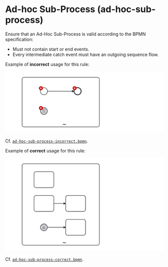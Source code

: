 # Ad-hoc Sub-Process (ad-hoc-sub-process)

Ensure that an Ad-Hoc Sub-Process is valid according to the BPMN specification:

- Must not contain start or end events.
- Every intermediate catch event must have an outgoing sequence flow.


Example of __incorrect__ usage for this rule:

![Incorrect usage example](./examples/ad-hoc-sub-process-incorrect.png)

Cf. [`ad-hoc-sub-process-incorrect.bpmn`](./examples/no-complex-gateway-incorrect.bpmn).


Example of __correct__ usage for this rule:

![Correct usage example](./examples/ad-hoc-sub-process-correct.png)

Cf. [`ad-hoc-sub-process-correct.bpmn`](./examples/no-complex-gateway-correct.bpmn).
